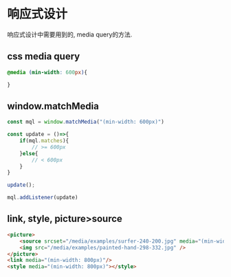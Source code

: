 # 响应式设计

响应式设计中需要用到的, media query的方法.

## css media query

```css
@media (min-width: 600px){

}
```


## window.matchMedia

```js
const mql = window.matchMedia("(min-width: 600px)")

const update = ()=>{
    if(mql.matches){
        // >= 600px
    }else{
        // < 600px
    }
}

update();

mql.addListener(update)
```

## link, style, picture>source

```html
<picture>
    <source srcset="/media/examples/surfer-240-200.jpg" media="(min-width: 800px)">
    <img src="/media/examples/painted-hand-298-332.jpg" />
</picture>
<link media="(min-width: 800px)"/>
<style media="(min-width: 800px)"></style>
```
